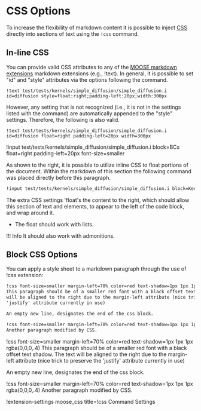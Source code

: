 # CSS Options
To increase the flexibility of markdown content it is possible to inject [CSS](https://en.wikipedia.org/wiki/Cascading_Style_Sheets)
directly into sections of text using the `!css` command.

## In-line CSS

You can provide valid CSS attributes to any of the [MOOSE markdown extensions](moose_flavored_markdown/index.md#MooseDocs-extensions) markdown extensions (e.g., !text). In
general, it is possible to set "id" and "style" attributes via the options following the command.

```
!text test/tests/kernels/simple_diffusion/simple_diffusion.i id=diffusion style=float:right;padding-left:20px;width:300px
```

However, any setting that is not recognized (i.e., it is not in the settings listed with the command) are automatically
appended to the "style" settings. Therefore, the following is also valid.

```
!text test/tests/kernels/simple_diffusion/simple_diffusion.i id=diffusion float=right padding-left=20px width=300px
```

!input test/tests/kernels/simple_diffusion/simple_diffusion.i block=BCs float=right padding-left=20px font-size=smaller

As shown to the right, it is possible to utilize inline CSS to float portions of the document. Within the markdown
of this section the following command was placed directly before this paragraph.

```markdown
!input test/tests/kernels/simple_diffusion/simple_diffusion.i block=Kernels float=right padding-left=20px font-size=smaller
```

The extra CSS settings 'float's the content to the right, which should allow this section of text and elements, to appear to the left of the code block, and wrap around it.

  *  The float should work with lists.

!!! Info
    It should also work with admonitions.


## Block CSS Options
You can apply a style sheet to a markdown paragraph through the use of !css extension:

```markdown
!css font-size=smaller margin-left=70% color=red text-shadow=1px 1px 1px rgba(0,0,0,.4)
This paragraph should be of a smaller red font with a black offset text shadow. The text
will be aligned to the right due to the margin-left attribute (nice trick to preserve the
'justify' attribute currently in use)

An empty new line, designates the end of the css block.

!css font-size=smaller margin-left=70% color=red text-shadow=1px 1px 1px rgba(0,0,0,.4)
Another paragraph modified by CSS.
```

!css font-size=smaller margin-left=70% color=red text-shadow=1px 1px 1px rgba(0,0,0,.4)
This paragraph should be of a smaller red font with a black offset text shadow. The text
will be aligned to the right due to the margin-left attribute (nice trick to preserve the
'justify' attribute currently in use)

An empty new line, designates the end of the css block.

!css font-size=smaller margin-left=70% color=red text-shadow=1px 1px 1px rgba(0,0,0,.4)
Another paragraph modified by CSS.

!extension-settings moose_css title=!css Command Settings
